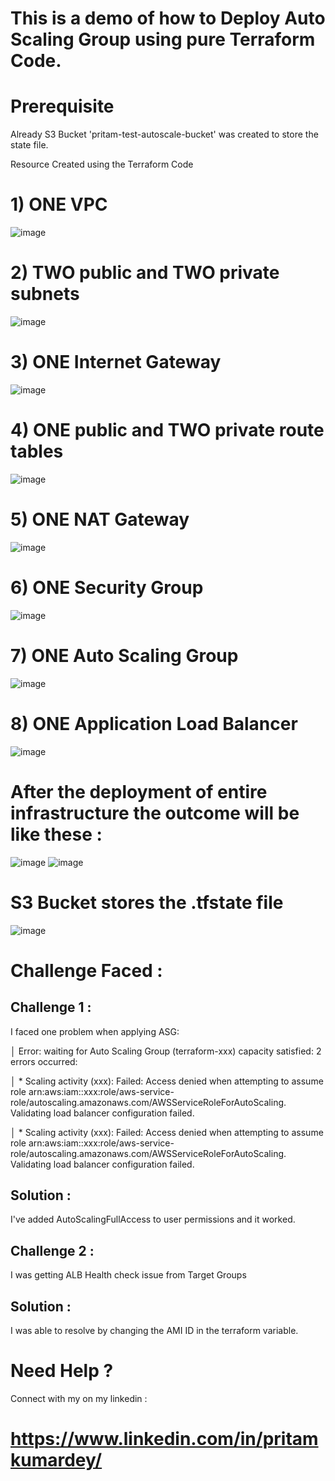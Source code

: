 # This is a demo of how to Deploy Auto Scaling Group using pure Terraform Code.

# Prerequisite
 Already S3 Bucket 'pritam-test-autoscale-bucket' was created to store the state file.

Resource Created using the Terraform Code
# 1) ONE VPC


   ![image](https://github.com/devops-pritam/terraform/assets/132892500/619976b6-192b-47a6-b09c-b750ff0d6f48)

# 2) TWO public and TWO private subnets


   ![image](https://github.com/devops-pritam/terraform/assets/132892500/6eb0bb56-1f9a-4a39-ad7e-c9b0f605d9f4)
# 3) ONE Internet Gateway


   ![image](https://github.com/devops-pritam/terraform/assets/132892500/b2997b0b-7c9e-4a11-ad90-87c72de0de8c)
# 4) ONE public and TWO private route tables


   ![image](https://github.com/devops-pritam/terraform/assets/132892500/0d9fd8d6-a7e7-4dbb-9c2a-61db5080eafa)
# 5) ONE NAT Gateway


   ![image](https://github.com/devops-pritam/terraform/assets/132892500/5afbfa53-4b34-4997-9e2e-1af97cf05abf)
# 6) ONE Security Group


   ![image](https://github.com/devops-pritam/terraform/assets/132892500/186b6cc1-1a1d-4651-892e-906f9ea4b3a3)
# 7) ONE Auto Scaling Group


   ![image](https://github.com/devops-pritam/terraform/assets/132892500/84e42dec-ad8a-43db-b4b0-67cb2eaed4f2)
# 8) ONE Application Load Balancer


   ![image](https://github.com/devops-pritam/terraform/assets/132892500/13eff929-6b2d-464e-91e5-7ca602fcc1bc)
# After the deployment of entire infrastructure the outcome will be like these :


![image](https://github.com/devops-pritam/terraform/assets/132892500/9f137b9b-b1fd-4103-accf-bd434534f597)
![image](https://github.com/devops-pritam/terraform/assets/132892500/c1f58132-9221-40b7-9abe-d37d9b97b265)


# S3 Bucket stores the .tfstate file

![image](https://github.com/devops-pritam/terraform/assets/132892500/d9be8494-2971-4b97-89c9-ae1b042d8481)


# Challenge Faced :
## Challenge 1 :

I faced one problem when applying ASG:

│ Error: waiting for Auto Scaling Group (terraform-xxx) capacity satisfied: 2 errors occurred:

│ * Scaling activity (xxx): Failed: Access denied when attempting to assume role arn:aws:iam::xxx:role/aws-service-role/autoscaling.amazonaws.com/AWSServiceRoleForAutoScaling. Validating load balancer configuration failed.

│ * Scaling activity (xxx): Failed: Access denied when attempting to assume role arn:aws:iam::xxx:role/aws-service-role/autoscaling.amazonaws.com/AWSServiceRoleForAutoScaling. Validating load balancer configuration failed.


## Solution :

I've added AutoScalingFullAccess to user permissions and it worked.

## Challenge 2 :

I was getting ALB Health check issue from Target Groups

## Solution :

I was able to resolve by changing the AMI ID in the terraform variable.

# Need Help ?

Connect with my on my linkedin :

# https://www.linkedin.com/in/pritamkumardey/


